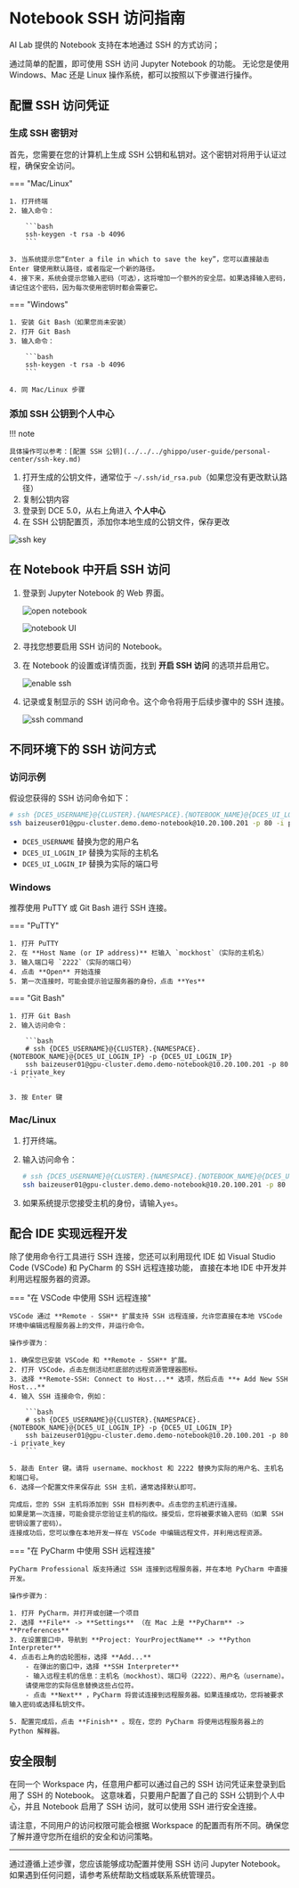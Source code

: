 # Notebook SSH 访问指南

AI Lab 提供的 Notebook 支持在本地通过 SSH 的方式访问；

通过简单的配置，即可使用 SSH 访问 Jupyter Notebook 的功能。
无论您是使用 Windows、Mac 还是 Linux 操作系统，都可以按照以下步骤进行操作。

## 配置 SSH 访问凭证

### 生成 SSH 密钥对

首先，您需要在您的计算机上生成 SSH 公钥和私钥对。这个密钥对将用于认证过程，确保安全访问。

=== "Mac/Linux"

    1. 打开终端
    2. 输入命令：

        ```bash
        ssh-keygen -t rsa -b 4096
        ```

    3. 当系统提示您“Enter a file in which to save the key”，您可以直接敲击 Enter 键使用默认路径，或者指定一个新的路径。
    4. 接下来，系统会提示您输入密码（可选），这将增加一个额外的安全层。如果选择输入密码，请记住这个密码，因为每次使用密钥时都会需要它。

=== "Windows"

    1. 安装 Git Bash（如果您尚未安装）
    2. 打开 Git Bash
    3. 输入命令：

        ```bash
        ssh-keygen -t rsa -b 4096
        ```

    4. 同 Mac/Linux 步骤

### 添加 SSH 公钥到个人中心

!!! note

    具体操作可以参考：[配置 SSH 公钥](../../../ghippo/user-guide/personal-center/ssh-key.md)

1. 打开生成的公钥文件，通常位于 `~/.ssh/id_rsa.pub`（如果您没有更改默认路径）
2. 复制公钥内容
3. 登录到 DCE 5.0，从右上角进入 **个人中心**
4. 在 SSH 公钥配置页，添加你本地生成的公钥文件，保存更改

![ssh key](../../images/ssh-key.png)

## 在 Notebook 中开启 SSH 访问

1. 登录到 Jupyter Notebook 的 Web 界面。

    ![open notebook](../../images/ssh01.png)

    ![notebook UI](../../images/ssh02.png)

2. 寻找您想要启用 SSH 访问的 Notebook。
3. 在 Notebook 的设置或详情页面，找到 **开启 SSH 访问** 的选项并启用它。

    ![enable ssh](../../images/ssh03.png)

4. 记录或复制显示的 SSH 访问命令。这个命令将用于后续步骤中的 SSH 连接。

    ![ssh command](../../images/ssh04.png)

## 不同环境下的 SSH 访问方式

### 访问示例

假设您获得的 SSH 访问命令如下：

```bash
# ssh {DCE5_USERNAME}@{CLUSTER}.{NAMESPACE}.{NOTEBOOK_NAME}@{DCE5_UI_LOGIN_IP} -p {DCE5_UI_LOGIN_IP}
ssh baizeuser01@gpu-cluster.demo.demo-notebook@10.20.100.201 -p 80 -i private_key
```

- `DCE5_USERNAME` 替换为您的用户名
- `DCE5_UI_LOGIN_IP` 替换为实际的主机名
- `DCE5_UI_LOGIN_IP` 替换为实际的端口号

### Windows

推荐使用 PuTTY 或 Git Bash 进行 SSH 连接。

=== "PuTTY"
  
    1. 打开 PuTTY
    2. 在 **Host Name (or IP address)** 栏输入 `mockhost`（实际的主机名）
    3. 输入端口号 `2222`（实际的端口号）
    4. 点击 **Open** 开始连接
    5. 第一次连接时，可能会提示验证服务器的身份，点击 **Yes**

=== "Git Bash"
  
    1. 打开 Git Bash
    2. 输入访问命令：

        ```bash
        # ssh {DCE5_USERNAME}@{CLUSTER}.{NAMESPACE}.{NOTEBOOK_NAME}@{DCE5_UI_LOGIN_IP} -p {DCE5_UI_LOGIN_IP}
        ssh baizeuser01@gpu-cluster.demo.demo-notebook@10.20.100.201 -p 80 -i private_key
        ```

    3. 按 Enter 键

### Mac/Linux

1. 打开终端。
2. 输入访问命令：

    ```bash
    # ssh {DCE5_USERNAME}@{CLUSTER}.{NAMESPACE}.{NOTEBOOK_NAME}@{DCE5_UI_LOGIN_IP} -p {DCE5_UI_LOGIN_IP}
    ssh baizeuser01@gpu-cluster.demo.demo-notebook@10.20.100.201 -p 80 -i private_key
    ```

3. 如果系统提示您接受主机的身份，请输入`yes`。

## 配合 IDE 实现远程开发

除了使用命令行工具进行 SSH 连接，您还可以利用现代 IDE 如 Visual Studio Code (VSCode) 和 PyCharm 的 SSH 远程连接功能，
直接在本地 IDE 中开发并利用远程服务器的资源。

=== "在 VSCode 中使用 SSH 远程连接"

    VSCode 通过 **Remote - SSH** 扩展支持 SSH 远程连接，允许您直接在本地 VSCode 环境中编辑远程服务器上的文件，并运行命令。

    操作步骤为：

    1. 确保您已安装 VSCode 和 **Remote - SSH** 扩展。
    2. 打开 VSCode，点击左侧活动栏底部的远程资源管理器图标。
    3. 选择 **Remote-SSH: Connect to Host...** 选项，然后点击 **+ Add New SSH Host...**
    4. 输入 SSH 连接命令，例如：

        ```bash
        # ssh {DCE5_USERNAME}@{CLUSTER}.{NAMESPACE}.{NOTEBOOK_NAME}@{DCE5_UI_LOGIN_IP} -p {DCE5_UI_LOGIN_IP}
        ssh baizeuser01@gpu-cluster.demo.demo-notebook@10.20.100.201 -p 80 -i private_key
        ```

    5. 敲击 Enter 键。请将 username、mockhost 和 2222 替换为实际的用户名、主机名和端口号。
    6. 选择一个配置文件来保存此 SSH 主机，通常选择默认即可。

    完成后，您的 SSH 主机将添加到 SSH 目标列表中。点击您的主机进行连接。
    如果是第一次连接，可能会提示您验证主机的指纹。接受后，您将被要求输入密码（如果 SSH 密钥设置了密码）。
    连接成功后，您可以像在本地开发一样在 VSCode 中编辑远程文件，并利用远程资源。

=== "在 PyCharm 中使用 SSH 远程连接"

    PyCharm Professional 版支持通过 SSH 连接到远程服务器，并在本地 PyCharm 中直接开发。

    操作步骤为：

    1. 打开 PyCharm，并打开或创建一个项目
    2. 选择 **File** -> **Settings** （在 Mac 上是 **PyCharm** -> **Preferences**
    3. 在设置窗口中，导航到 **Project: YourProjectName** -> **Python Interpreter**
    4. 点击右上角的齿轮图标，选择 **Add...**
        - 在弹出的窗口中，选择 **SSH Interpreter**
        - 输入远程主机的信息：主机名（mockhost）、端口号（2222）、用户名（username）。
        请使用您的实际信息替换这些占位符。
        - 点击 **Next** ，PyCharm 将尝试连接到远程服务器。如果连接成功，您将被要求输入密码或选择私钥文件。

    5. 配置完成后，点击 **Finish** 。现在，您的 PyCharm 将使用远程服务器上的 Python 解释器。

## 安全限制

在同一个 Workspace 内，任意用户都可以通过自己的 SSH 访问凭证来登录到启用了 SSH 的 Notebook。
这意味着，只要用户配置了自己的 SSH 公钥到个人中心，并且 Notebook 启用了 SSH 访问，就可以使用 SSH 进行安全连接。

请注意，不同用户的访问权限可能会根据 Workspace 的配置而有所不同。确保您了解并遵守您所在组织的安全和访问策略。

---

通过遵循上述步骤，您应该能够成功配置并使用 SSH 访问 Jupyter Notebook。如果遇到任何问题，请参考系统帮助文档或联系系统管理员。

